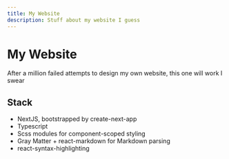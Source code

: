 ```yaml
---
title: My Website
description: Stuff about my website I guess
---
```


# My Website

After a million failed attempts to design my own website, this one will work I swear

## Stack

- NextJS, bootstrapped by create-next-app
- Typescript
- Scss modules for component-scoped styling
- Gray Matter + react-markdown for Markdown parsing
- react-syntax-highlighting
